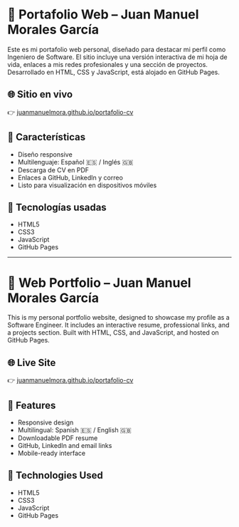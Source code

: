 # 💼 Portafolio Web – Juan Manuel Morales García

Este es mi portafolio web personal, diseñado para destacar mi perfil como Ingeniero de Software. El sitio incluye una versión interactiva de mi hoja de vida, enlaces a mis redes profesionales y una sección de proyectos. Desarrollado en HTML, CSS y JavaScript, está alojado en GitHub Pages.

## 🌐 Sitio en vivo
👉 [juanmanuelmora.github.io/portafolio-cv](https://juanmanuelmora.github.io/portafolio-cv)

## 📌 Características
- Diseño responsive
- Multilenguaje: Español 🇪🇸 / Inglés 🇬🇧
- Descarga de CV en PDF
- Enlaces a GitHub, LinkedIn y correo
- Listo para visualización en dispositivos móviles

## 🚀 Tecnologías usadas
- HTML5
- CSS3
- JavaScript
- GitHub Pages

---

# 💼 Web Portfolio – Juan Manuel Morales García

This is my personal portfolio website, designed to showcase my profile as a Software Engineer. It includes an interactive resume, professional links, and a projects section. Built with HTML, CSS, and JavaScript, and hosted on GitHub Pages.

## 🌐 Live Site
👉 [juanmanuelmora.github.io/portafolio-cv](https://juanmanuelmora.github.io/portafolio-cv)

## 📌 Features
- Responsive design
- Multilingual: Spanish 🇪🇸 / English 🇬🇧
- Downloadable PDF resume
- GitHub, LinkedIn and email links
- Mobile-ready interface

## 🚀 Technologies Used
- HTML5
- CSS3
- JavaScript
- GitHub Pages